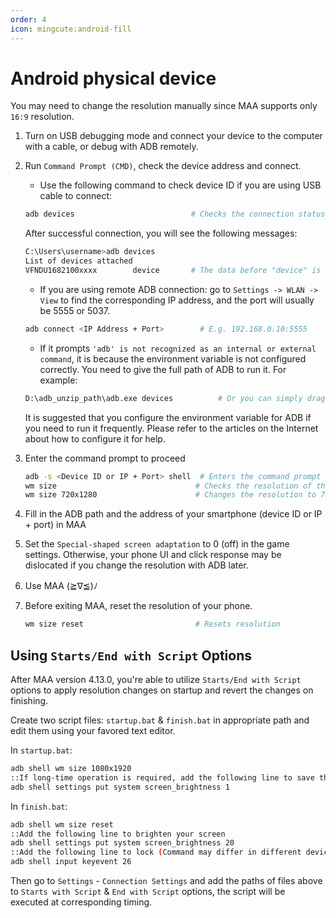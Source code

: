 ```yaml
---
order: 4
icon: mingcute:android-fill
---
```


# Android physical device

You may need to change the resolution manually since MAA supports only `16:9` resolution.

1. Turn on USB debugging mode and connect your device to the computer with a cable, or debug with ADB remotely.
2. Run `Command Prompt (CMD)`, check the device address and connect.

    - Use the following command to check device ID if you are using USB cable to connect:

    ```bash
    adb devices                          # Checks the connection status of the current device, with the first column to be the device ID
    ```

    After successful connection, you will see the following messages:

    ```bash
    C:\Users\username>adb devices
    List of devices attached
    VFNDU1682100xxxx        device       # The data before "device" is the device ID
    ```

    - If you are using remote ADB connection: go to `Settings -> WLAN -> View` to find the corresponding IP address, and the port will usually be 5555 or 5037.

    ```bash
    adb connect <IP Address + Port>        # E.g. 192.168.0.10:5555
    ```

    - If it prompts `'adb' is not recognized as an internal or external command`, it is because the environment variable is not configured correctly. You need to give the full path of ADB to run it. For example:

    ```bash
    D:\adb_unzip_path\adb.exe devices          # Or you can simply drag the adb.exe to CMD window and type [SPACE] devices
    ```

    It is suggested that you configure the environment variable for ADB if you need to run it frequently. Please refer to the articles on the Internet about how to configure it for help.

3. Enter the command prompt to proceed

   ```bash
   adb -s <Device ID or IP + Port> shell  # Enters the command prompt of the device
   wm size                               # Checks the resolution of the current device
   wm size 720x1280                      # Changes the resolution to 720p
   ```

4. Fill in the ADB path and the address of your smartphone (device ID or IP + port) in MAA
5. Set the `Special-shaped screen adaptation` to 0 (off) in the game settings.
    Otherwise, your phone UI and click response may be dislocated if you change the resolution with ADB later.
6. Use MAA (≧∇≦)ﾉ
7. Before exiting MAA, reset the resolution of your phone.

   ```bash
   wm size reset                         # Resets resolution
   ```

## Using `Starts/End with Script` Options

After MAA version 4.13.0, you're able to utilize `Starts/End with Script` options to apply resolution changes on startup and revert the changes on finishing.

Create two script files: `startup.bat` & `finish.bat` in appropriate path and edit them using your favored text editor.

In `startup.bat`:

```bash
adb shell wm size 1080x1920
::If long-time operation is required, add the following line to save the power and protect your screen.
adb shell settings put system screen_brightness 1 
```

In `finish.bat`:

```bash
adb shell wm size reset
::Add the following line to brighten your screen
adb shell settings put system screen_brightness 20
::Add the following line to lock (Command may differ in different device, test it first)
adb shell input keyevent 26
```

Then go to `Settings` - `Connection Settings` and add the paths of files above to `Starts with Script` & `End with Script` options, the script will be executed at corresponding timing.
